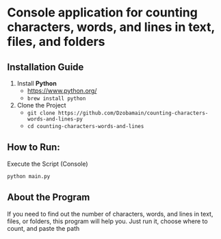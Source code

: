 # Console application for counting characters, words, and lines in text, files, and folders
## Installation Guide
1. Install **Python**
   + https://www.python.org/
   + ```brew install python```
2. Clone the Project
    + ```git clone https://github.com/Dzobamain/counting-characters-words-and-lines-py```
    + ```cd counting-characters-words-and-lines```

## How to Run:
Execute the Script (Console)
```
python main.py
```

## About the Program
If you need to find out the number of characters, words, and lines in text, files, or folders, this program will help you. Just run it, choose where to count, and paste the path

